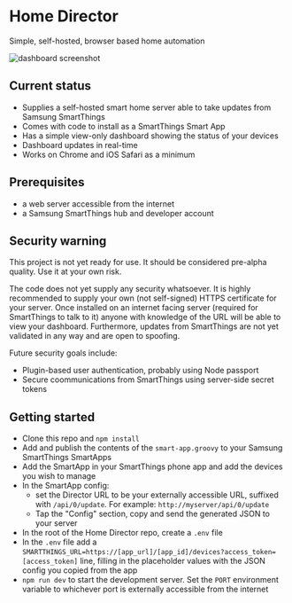 # Home Director

Simple, self-hosted, browser based home automation

![dashboard screenshot](https://s3-eu-west-1.amazonaws.com/home-director/github-screenshot.png)

## Current status

- Supplies a self-hosted smart home server able to take updates from Samsung SmartThings
- Comes with code to install as a SmartThings Smart App
- Has a simple view-only dashboard showing the status of your devices
- Dashboard updates in real-time
- Works on Chrome and iOS Safari as a minimum

## Prerequisites

- a web server accessible from the internet
- a Samsung SmartThings hub and developer account

## Security warning

This project is not yet ready for use. It should be considered pre-alpha quality. Use it at your own risk.

The code does not yet supply any security whatsoever. It is highly recommended to supply your own (not self-signed) HTTPS certificate for your server. Once installed on an internet facing server (required for SmartThings to talk to it) anyone with knowledge of the URL will be able to view your dashboard. Furthermore, updates from SmartThings are not yet validated in any way and are open to spoofing.

Future security goals include:
- Plugin-based user authentication, probably using Node passport
- Secure coommunications from SmartThings using server-side secret tokens

## Getting started

- Clone this repo and `npm install`
- Add and publish the contents of the `smart-app.groovy` to your Samsung SmartThings SmartApps
- Add the SmartApp in your SmartThings phone app and add the devices you wish to manage
- In the SmartApp config:
  - set the Director URL to be your externally accessible URL, suffixed with `/api/0/update`. For example: `http://myserver/api/0/update`
  - Tap the "Config" section, copy and send the generated JSON to your server
- In the root of the Home Director repo, create a `.env` file
- In the `.env` file add a `SMARTTHINGS_URL=https://[app_url]/[app_id]/devices?access_token=[access_token]` line, filling in the placeholder values
  with the JSON config you copied from the app
- `npm run dev` to start the development server. Set the `PORT` environment variable to whichever port is externally accessible from the internet
